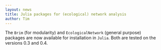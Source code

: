 ```yaml
---
layout: news
title: Julia packages for (ecological) network analysis
author: Tim
---
```


The `Brim` (for modularity) and `EcologicalNetwork` (general purpose) packages
are now available for installation in `Julia`. Both are tested on the versions
0.3 and 0.4.

